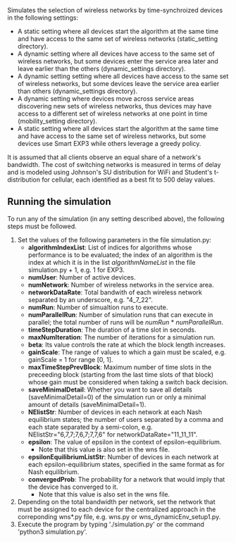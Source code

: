Simulates the selection of wireless networks by time-synchroized devices in the following settings: 
* A static setting where all devices start the algorithm at the same time and have access to the same set of wireless networks (static_setting directory).
* A dynamic setting where all devices have access to the same set of wireless networks, but some devices enter the service area later and leave earlier than the others (dynamic_settings directory).
* A dynamic setting setting where  all devices have access to the same set of wireless networks, but some devices leave the service area earlier than others (dynamic_settings directory).
* A dynamic setting where devices move across service areas discovering new sets of wireless networks, thus devices may have access to a different set of wireless networks at one point in time (mobility_setting directory). 
* A static setting where all devices start the algorithm at the same time and have access to the same set of wireless networks, but some devices use Smart EXP3 while others leverage a greedy policy.

It is assumed that all clients observe an equal share of a network's bandwidth. The cost of switching networks is measured in terms of delay and is modeled using Johnson's SU distribution for WiFi and Student's t-distribution for cellular, each identified as a best fit to 500 delay values.

## Running the simulation
To run any of the simulation (in any setting described above), the following steps must be followed.
1. Set the values of the following parameters in the file simulation.py:
   * **algorithmIndexList**: List of indices for algorithms whose performance is to be evaluated; the index of an algorithm is the index at which it is in the list *algorithmNameList* in the file simulation.py + 1, e.g. 1 for EXP3.
   * **numUser**: Number of active devices.
   * **numNetwork**: Number of wireless networks in the service area.
   * **networkDataRate**: Total bandwith of each wireless network separated by an underscore, e.g. "4_7_22".
   * **numRun**: Number of simualtion runs to execute.
   * **numParallelRun**: Number of simulation runs that can execute in parallel; the total number of runs will be *numRun* * *numParallelRun*.
   * **timeStepDuration**: The duration of a time slot in seconds.
   * **maxNumIteration**: The number of iterations for a simulation run.
   * **beta**: Its value controls the rate at which the block length increases.
   * **gainScale**: The range of values to which a gain must be scaled, e.g. gainScale = 1 for range [0, 1].
   * **maxTimeStepPrevBlock**: Maximum number of time slots in the preceeding block (starting from the last time slots of that block) whose gain must be considered when taking a switch back decision.
   * **saveMinimalDetail**: Whether you want to save all details (saveMinimalDetail=0) of the simulation run or only a minimal amount of details (saveMinimalDetail=1).
   * **NElistStr**: Number of devices in each network at each Nash equilibrium states; the number of users separated by a comma and each state separated by a semi-colon, e.g. NElistStr="6,7,7;7,6,7;7,7,6" for networkDataRate="11_11_11".
   * **epsilon**: The value of epsilon in the context of epsilon-equilibrium.
      * Note that this value is also set in the wns file.
   * **epsilonEquilibriumListStr**: Number of devices in each network at each epsilon-equilibrium states, specified in the same format as for Nash equilibrium.
   * **convergedProb**: The probability for a network that would imply that the device has converged to it.
      * Note that this value is also set in the wns file.
2. Depending on the total bandwidth per network, set the network that must be assigned to each device for the centralized approach in the correponding wns*.py file, e.g. wns.py or wns_dynamicEnv_setup1.py.
3. Execute the program by typing './simulation.py' or the command 'python3 simulation.py'.
